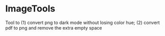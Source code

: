 # ImageTools
Tool to (1) convert png to dark mode without losing color hue; (2) convert pdf to png and remove the extra empty space
